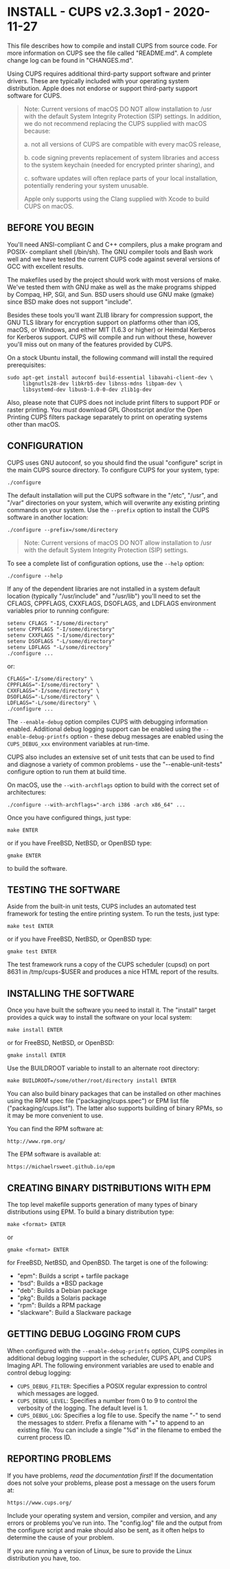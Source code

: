 INSTALL - CUPS v2.3.3op1 - 2020-11-27
=====================================

This file describes how to compile and install CUPS from source code. For more
information on CUPS see the file called "README.md".  A complete change log can
be found in "CHANGES.md".

Using CUPS requires additional third-party support software and printer drivers.
These are typically included with your operating system distribution.  Apple
does not endorse or support third-party support software for CUPS.

> Note: Current versions of macOS DO NOT allow installation to /usr with the
> default System Integrity Protection (SIP) settings.  In addition, we do not
> recommend replacing the CUPS supplied with macOS because:
>
> a. not all versions of CUPS are compatible with every macOS release,
>
> b. code signing prevents replacement of system libraries and access to the
>    system keychain (needed for encrypted printer sharing), and
>
> c. software updates will often replace parts of your local installation,
>    potentially rendering your system unusable.
>
> Apple only supports using the Clang supplied with Xcode to build CUPS on
> macOS.


BEFORE YOU BEGIN
----------------

You'll need ANSI-compliant C and C++ compilers, plus a make program and POSIX-
compliant shell (/bin/sh).  The GNU compiler tools and Bash work well and we
have tested the current CUPS code against several versions of GCC with excellent
results.

The makefiles used by the project should work with most versions of make.  We've
tested them with GNU make as well as the make programs shipped by Compaq, HP,
SGI, and Sun.  BSD users should use GNU make (gmake) since BSD make does not
support "include".

Besides these tools you'll want ZLIB library for compression support, the GNU
TLS library for encryption support on platforms other than iOS, macOS, or
Windows, and either MIT (1.6.3 or higher) or Heimdal Kerberos for Kerberos
support.  CUPS will compile and run without these, however you'll miss out on
many of the features provided by CUPS.

On a stock Ubuntu install, the following command will install the required
prerequisites:

    sudo apt-get install autoconf build-essential libavahi-client-dev \
         libgnutls28-dev libkrb5-dev libnss-mdns libpam-dev \
         libsystemd-dev libusb-1.0-0-dev zlib1g-dev

Also, please note that CUPS does not include print filters to support PDF or
raster printing.  You *must* download GPL Ghostscript and/or the Open Printing
CUPS filters package separately to print on operating systems other than macOS.


CONFIGURATION
-------------

CUPS uses GNU autoconf, so you should find the usual "configure" script in the
main CUPS source directory.  To configure CUPS for your system, type:

    ./configure

The default installation will put the CUPS software in the "/etc", "/usr", and
"/var" directories on your system, which will overwrite any existing printing
commands on your system.  Use the `--prefix` option to install the CUPS software
in another location:

    ./configure --prefix=/some/directory

> Note: Current versions of macOS DO NOT allow installation to /usr with the
> default System Integrity Protection (SIP) settings.

To see a complete list of configuration options, use the `--help` option:

    ./configure --help

If any of the dependent libraries are not installed in a system default location
(typically "/usr/include" and "/usr/lib") you'll need to set the CFLAGS,
CPPFLAGS, CXXFLAGS, DSOFLAGS, and LDFLAGS environment variables prior to running
configure:

    setenv CFLAGS "-I/some/directory"
    setenv CPPFLAGS "-I/some/directory"
    setenv CXXFLAGS "-I/some/directory"
    setenv DSOFLAGS "-L/some/directory"
    setenv LDFLAGS "-L/some/directory"
    ./configure ...

or:

    CFLAGS="-I/some/directory" \
    CPPFLAGS="-I/some/directory" \
    CXXFLAGS="-I/some/directory" \
    DSOFLAGS="-L/some/directory" \
    LDFLAGS="-L/some/directory" \
    ./configure ...

The `--enable-debug` option compiles CUPS with debugging information enabled.
Additional debug logging support can be enabled using the
`--enable-debug-printfs` option - these debug messages are enabled using the
`CUPS_DEBUG_xxx` environment variables at run-time.

CUPS also includes an extensive set of unit tests that can be used to find and
diagnose a variety of common problems - use the "--enable-unit-tests" configure
option to run them at build time.

On macOS, use the `--with-archflags` option to build with the correct set of
architectures:

    ./configure --with-archflags="-arch i386 -arch x86_64" ...

Once you have configured things, just type:

    make ENTER

or if you have FreeBSD, NetBSD, or OpenBSD type:

    gmake ENTER

to build the software.


TESTING THE SOFTWARE
--------------------

Aside from the built-in unit tests, CUPS includes an automated test framework
for testing the entire printing system.  To run the tests, just type:

    make test ENTER

or if you have FreeBSD, NetBSD, or OpenBSD type:

    gmake test ENTER

The test framework runs a copy of the CUPS scheduler (cupsd) on port 8631 in
/tmp/cups-$USER and produces a nice HTML report of the results.


INSTALLING THE SOFTWARE
-----------------------

Once you have built the software you need to install it.  The "install" target
provides a quick way to install the software on your local system:

    make install ENTER

or for FreeBSD, NetBSD, or OpenBSD:

    gmake install ENTER

Use the BUILDROOT variable to install to an alternate root directory:

    make BUILDROOT=/some/other/root/directory install ENTER

You can also build binary packages that can be installed on other machines using
the RPM spec file ("packaging/cups.spec") or EPM list file
("packaging/cups.list").  The latter also supports building of binary RPMs, so
it may be more convenient to use.

You can find the RPM software at:

    http://www.rpm.org/

The EPM software is available at:

    https://michaelrsweet.github.io/epm


CREATING BINARY DISTRIBUTIONS WITH EPM
--------------------------------------

The top level makefile supports generation of many types of binary distributions
using EPM.  To build a binary distribution type:

    make <format> ENTER

or

    gmake <format> ENTER

for FreeBSD, NetBSD, and OpenBSD.  The <format> target is one of the following:

- "epm": Builds a script + tarfile package
- "bsd": Builds a *BSD package
- "deb": Builds a Debian package
- "pkg": Builds a Solaris package
- "rpm": Builds a RPM package
- "slackware": Build a Slackware package


GETTING DEBUG LOGGING FROM CUPS
-------------------------------

When configured with the `--enable-debug-printfs` option, CUPS compiles in
additional debug logging support in the scheduler, CUPS API, and CUPS Imaging
API.  The following environment variables are used to enable and control debug
logging:

- `CUPS_DEBUG_FILTER`: Specifies a POSIX regular expression to control which
  messages are logged.
- `CUPS_DEBUG_LEVEL`: Specifies a number from 0 to 9 to control the verbosity of
  the logging. The default level is 1.
- `CUPS_DEBUG_LOG`: Specifies a log file to use.  Specify the name "-" to send
  the messages to stderr.  Prefix a filename with "+" to append to an existing
  file.  You can include a single "%d" in the filename to embed the current
  process ID.


REPORTING PROBLEMS
------------------

If you have problems, *read the documentation first*!  If the documentation does
not solve your problems, please post a message on the users forum at:

    https://www.cups.org/

Include your operating system and version, compiler and version, and any errors
or problems you've run into.  The "config.log" file and the output from the
configure script and make should also be sent, as it often helps to determine
the cause of your problem.

If you are running a version of Linux, be sure to provide the Linux distribution
you have, too.
